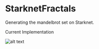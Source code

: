 # StarknetFractals
Generating the mandelbrot set on Starknet. 

Current Implementation

![alt text](https://github.com/orlandothefraser/StarknetFractals/blob/main/images/mandelbrot_10_25.png)
